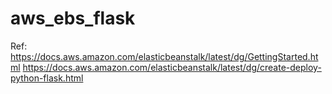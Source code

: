 # aws_ebs_flask
Ref: 
https://docs.aws.amazon.com/elasticbeanstalk/latest/dg/GettingStarted.html 
https://docs.aws.amazon.com/elasticbeanstalk/latest/dg/create-deploy-python-flask.html